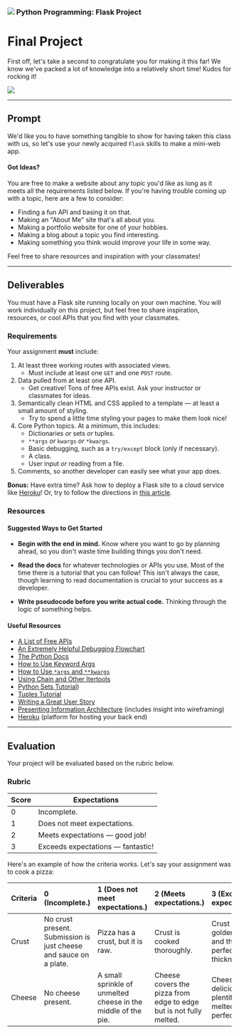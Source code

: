 ### ![](https://ga-dash.s3.amazonaws.com/production/assets/logo-9f88ae6c9c3871690e33280fcf557f33.png) Python Programming: Flask Project

<!---
This assignment was developed by Brandi Butler for the Python 5-day course.

Questions? Comments?
1. Log an issue to this repo to alert me of a problem.
2. Suggest an edit yourself by forking this repo, making edits, and submitting a pull request with your changes back to our master branch.
3. Hit me up on Slack at @brandib.
--->

# Final Project

First off, let's take a second to congratulate you for making it this far! We know we've packed a lot of knowledge into a relatively short time! Kudos for rocking it!

![](https://media.giphy.com/media/OcZp0maz6ALok/giphy.gif)

---

## Prompt

We'd like you to have something tangible to show for having taken this class with us, so let's use your newly acquired `Flask` skills to make a mini-web app.

#### Got Ideas?

You are free to make a website about any topic you'd like as long as it meets all the requirements listed below. If you're having trouble coming up with a topic, here are a few to consider:

* Finding a fun API and basing it on that.
* Making an "About Me" site that's all about you.
* Making a portfolio website for one of your hobbies.
* Making a blog about a topic you find interesting.
* Making something you think would improve your life in some way.

Feel free to share resources and inspiration with your classmates!

---

## Deliverables

You must have a Flask site running locally on your own machine. You will work individually on this project, but feel free to share inspiration, resources, or cool APIs that you find with your classmates.

### Requirements

Your assignment **must** include:

1. At least three working routes with associated views.
   - Must include at least one `GET` and one `POST` route.
2. Data pulled from at least one API.
   - Get creative! Tons of free APIs exist. Ask your instructor or classmates for ideas.
3. Semantically clean HTML and CSS applied to a template — at least a small amount of styling.
   - Try to spend a little time styling your pages to make them look nice!
4. Core Python topics. At a minimum, this includes:
      - Dictionaries *or* sets *or* tuples.
      - `**args` *or* `kwargs` *or* `*kwargs`.
      - Basic debugging, such as a `try/except` block (only if necessary).
      - A class.
      - User input *or* reading from a file.
5. Comments, so another developer can easily see what your app does.

**Bonus:** Have extra time? Ask how to deploy a Flask site to a cloud service like [Heroku](https://heroku.com/)! Or, try to follow the directions in [this article](https://medium.com/the-andela-way/deploying-a-python-flask-app-to-heroku-41250bda27d0).

### Resources

#### Suggested Ways to Get Started

* **Begin with the end in mind.** Know where you want to go by planning ahead, so you don't waste time building things you don't need.

* **Read the docs** for whatever technologies or APIs you use. Most of the time there is a tutorial that you can follow! This isn't always the case, though learning to read documentation is crucial to your success as a developer.

* **Write pseudocode before you write actual code.** Thinking through the logic of something helps.

#### Useful Resources

- [A List of Free APIs](http://www.programmableweb.com/apis/directory)
- [An Extremely Helpful Debugging Flowchart](https://www.dropbox.com/s/cqsxfws52gulkyx/drawing.pdf)
- [The Python Docs](https://docs.python.org)
- [How to Use Keyword Args](http://treyhunner.com/2018/04/keyword-arguments-in-python/)
- [How to Use `*args` and `**kwargs`](https://www.digitalocean.com/community/tutorials/how-to-use-args-and-kwargs-in-python-3)
- [Using Chain and Other Itertools](http://programeveryday.com/post/using-python-itertools-to-save-memory/)
- [Python Sets Tutorial](https://www.learnpython.org/en/Sets))
- [Tuples Tutorial](http://openbookproject.net/thinkcs/python/english3e/tuples.html)
- [Writing a Great User Story](https://help.rallydev.com/writing-great-user-story)
- [Presenting Information Architecture](http://webstyleguide.com/wsg3/3-information-architecture/4-presenting-information.html) (includes insight into wireframing)
- [Heroku](https://heroku.com/) (platform for hosting your back end)


---

## Evaluation

Your project will be evaluated based on the rubric below.

### Rubric

| Score | Expectations |
| ----- | ---------------------------------------------------- |
| 0 | Incomplete. |
| 1 | Does not meet expectations. |
| 2 | Meets expectations — good job! |
| 3 | Exceeds expectations — fantastic! |


Here's an example of how the criteria works. Let's say your assignment was to cook a pizza:

Criteria | **0** (Incomplete.) | **1** (Does not meet expectations.) | **2** (Meets expectations.) | **3** (Exceeds expectations.) |
:--- | :--- | :--- | :--- | :---
Crust | No crust present. Submission is just cheese and sauce on a plate. | Pizza has a crust, but it is raw. | Crust is cooked thoroughly.| Crust is golden brown and the perfect thickness.
Cheese | No cheese present. | A small sprinkle of unmelted cheese in the middle of the pie. | Cheese covers the pizza from edge to edge but is not fully melted. | Cheese is delicious, plentiful, and melted to perfection.
